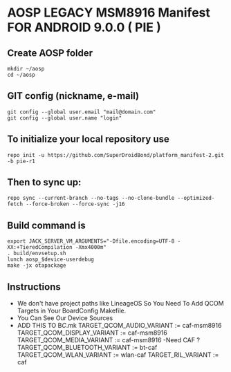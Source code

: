 AOSP LEGACY MSM8916 Manifest FOR ANDROID 9.0.0 ( PIE )
====================

Create AOSP folder
----------------------

    mkdir ~/aosp
    cd ~/aosp
    

GIT config (nickname, e-mail)
-----------------------------

    git config --global user.email "mail@domain.com"
    git config --global user.name "login"
    

To initialize your local repository use
---------------------------------------

    repo init -u https://github.com/SuperDroidBond/platform_manifest-2.git -b pie-r1
    

Then to sync up:
----------------

    repo sync --current-branch --no-tags --no-clone-bundle --optimized-fetch --force-broken --force-sync -j16

Build command is
----------------
    export JACK_SERVER_VM_ARGUMENTS="-Dfile.encoding=UTF-8 -XX:+TieredCompilation -Xmx4000m"
    . build/envsetup.sh
    lunch aosp_$device-userdebug
    make -jx otapackage

Instructions
----------------
- We don't have project paths like LineageOS So You Need To Add QCOM Targets in Your BoardConfig Makefile.
- You Can See Our Device Sources
- ADD THIS TO B*C*.mk 
TARGET_QCOM_AUDIO_VARIANT := caf-msm8916
TARGET_QCOM_DISPLAY_VARIANT := caf-msm8916
TARGET_QCOM_MEDIA_VARIANT := caf-msm8916
-Need CAF ?
TARGET_QCOM_BLUETOOTH_VARIANT := bt-caf
TARGET_QCOM_WLAN_VARIANT := wlan-caf
TARGET_RIL_VARIANT := caf
